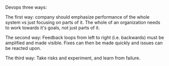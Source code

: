 Devops three ways:

The first way: company should emphasize performance of the whole system vs just focusing on parts of it. The whole of an organization needs to work towards it's goals, not just parts of it. 

The second way: Feedback loops from left to right (i.e. backwards) must be amplified and made visible. Fixes can then be made quickly and issues can be reacted upon.

The third way: Take risks and experiment, and learn from failure.